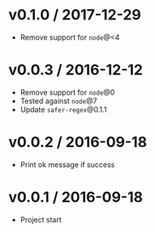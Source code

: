 v0.1.0 / 2017-12-29
==================

  * Remove support for `node`@<4

v0.0.3 / 2016-12-12
==================

  * Remove support for `node`@0
  * Tested against `node`@7
  * Update `safer-regex`@0.1.1

v0.0.2 / 2016-09-18
==================

  * Print ok message if success

v0.0.1 / 2016-09-18
==================

  * Project start
